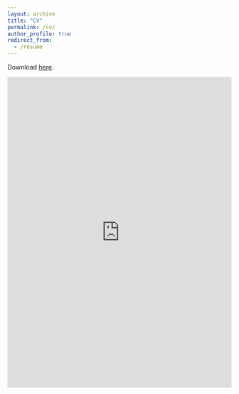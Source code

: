```yaml
---
layout: archive
title: "CV"
permalink: /cv/
author_profile: true
redirect_from:
  - /resume
---
```

<meta name="description" content="Claire Boone's CV.">

Download [here](https://claireboone.github.io/files/cv.pdf). <br/>


[//]: # (<iframe src="http://docs.google.com/gview?url=https://claireboone.github.io/files/CBoone_CV.pdf&embedded=true" style="width:718px; height:700px;" frameborder="0"></iframe>)

<iframe src="https://docs.google.com/gview?url=https://claireboone.github.io/files/CBoone_CV.pdf&embedded=true" style="width:100%; height:700px" frameborder="0"></iframe>


